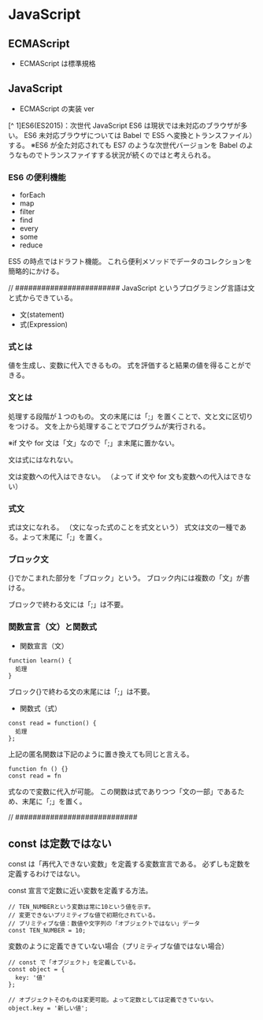 # JavaScript

## ECMAScript

- ECMAScript は標準規格

## JavaScript

- ECMAScript の実装 ver

[^ 1]ES6(ES2015)：次世代 JavaScript
ES6 は現状では未対応のブラウザが多い。
ES6 未対応ブラウザについては Babel で ES5 へ変換とトランスファイル）する。
※ES6 が全た対応されても ES7 のような次世代バージョンを Babel のようなものでトランスファイすする状況が続くのではと考えられる。

### ES6 の便利機能

- forEach
- map
- filter
- find
- every
- some
- reduce

ES5 の時点ではドラフト機能。
これら便利メソッドでデータのコレクションを簡略的にかける。

// ########################
JavaScript というプログラミング言語は文と式からできている。

- 文(statement)
- 式(Expression)

### 式とは

値を生成し、変数に代入できるもの。
式を評価すると結果の値を得ることができる。

### 文とは

処理する段階が１つのもの。
文の末尾には「;」を置くことで、文と文に区切りをつける。
文を上から処理することでプログラムが実行される。

※if 文や for 文は「文」なので「;」ま末尾に置かない。

文は式にはなれない。

文は変数への代入はできない。
（よって if 文や for 文も変数への代入はできない）

### 式文

式は文になれる。
（文になった式のことを式文という）
式文は文の一種である。よって末尾に「;」を置く。

### ブロック文

{}でかこまれた部分を「ブロック」という。
ブロック内には複数の「文」が書ける。

ブロックで終わる文には「;」は不要。

### 関数宣言（文）と関数式

- 関数宣言（文）

```
function learn() {
  処理
}
```

ブロック{}で終わる文の末尾には「;」は不要。

- 関数式（式）

```
const read = function() {
  処理
};
```

上記の匿名関数は下記のように置き換えても同じと言える。

```
function fn () {}
const read = fn
```

式なので変数に代入が可能。
この関数は式でありつつ「文の一部」であるため、末尾に「;」を置く。

// ############################

## const は定数ではない

const は「再代入できない変数」を定義する変数宣言である。
必ずしも定数を定義するわけではない。

const 宣言で定数に近い変数を定義する方法。

```
// TEN_NUMBERという変数は常に10という値を示す。
// 変更できないプリミティブな値で初期化されている。
// プリミティブな値：数値や文字列の「オブジェクトではない」データ
const TEN_NUMBER = 10;
```

変数のように定義できていない場合（プリミティブな値ではない場合）

```
// const で「オブジェクト」を定義している。
const object = {
  key: '値'
};

// オブジェクトそのものは変更可能。よって定数としては定義できていない。
object.key = '新しい値';
```
